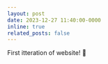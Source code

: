 ```yaml
---
layout: post
date: 2023-12-27 11:40:00-0000
inline: true
related_posts: false
---
```


First itteration of website! :triumph:

